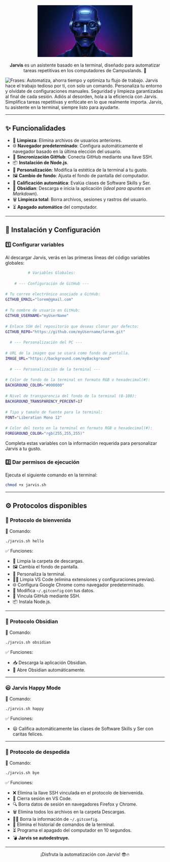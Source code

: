 <div align="center">
  <img src="img/jarvis-icon.png" alt="Logo de Jarvis" width="300">
</div>

<p align="center"><strong>Jarvis</strong> es un asistente basado en la terminal, diseñado para automatizar tareas repetitivas en los computadores de Campuslands. 🚀</p>

<img src="https://readme-typing-svg.demolab.com?font=Oxanium&weight=500&size=26&duration=3000&pause=300&color=EBEBFF&background=010B13&vCenter=true&width=1000&height=100&lines=%F0%9F%9A%80+Automatiza%2C+ahorra+tiempo+y+optimiza+tu+flujo+de+trabajo%E2%80%A6;%F0%9F%94%A5+Jarvis+hace+el+trabajo+tedioso+por+ti%2C+con+solo+un+comando%E2%80%A6;%F0%9F%96%A5%EF%B8%8F+Personaliza+tu+entorno+y+olv%C3%ADdate+de+configuraciones+manuales%E2%80%A6;%F0%9F%94%92+Seguridad+y+limpieza+garantizadas+al+final+de+cada+sesi%C3%B3n%E2%80%A6;%E2%9C%A8+Adi%C3%B3s+al+desorden%2C+hola+a+la+eficiencia+con+Jarvis%E2%80%A6;%F0%9F%92%A1+Simplifica+tareas+repetitivas+y+enf%C3%B3cate+en+lo+que+realmente+importa%E2%80%A6;%F0%9F%A4%96+Jarvis%2C+tu+asistente+en+la+terminal%2C+siempre+listo+para+ayudarte%E2%80%A6" alt="Frases: Automatiza, ahorra tiempo y optimiza tu flujo de trabajo. Jarvis hace el trabajo tedioso por ti, con solo un comando. Personaliza tu entorno y olvídate de configuraciones manuales. Seguridad y limpieza garantizadas al final de cada sesión. Adiós al desorden, hola a la eficiencia con Jarvis. Simplifica tareas repetitivas y enfócate en lo que realmente importa. Jarvis, tu asistente en la terminal, siempre listo para ayudarte."/>

---

## ✨ Funcionalidades

- 🧹 **Limpieza**: Elimina archivos de usuarios anteriores.
- 🌐 **Navegador predeterminado**: Configura automáticamente el navegador basado en la última elección del usuario.
- 🔑 **Sincronización GitHub**: Conecta GitHub mediante una llave SSH.
- 📦 **Instalación de Node.js**.
- 🎨 **Personalización**: Modifica la estética de la terminal a tu gusto.
- 🖼 **Cambio de fondo**: Ajusta el fondo de pantalla del computador.
- 🤖 **Calificación automática**: Evalúa clases de Software Skills y Ser.
- 📝 **Obsidian**: Descarga e inicia la aplicación (*ideal para apuntes en Markdown*).
- 🗑 **Limpieza total**: Borra archivos, sesiones y rastros del usuario.
- ⏳ **Apagado automático** del computador.

---

## 🚀 Instalación y Configuración

### 1️⃣ Configurar variables
Al descargar Jarvis, verás en las primeras líneas del código variables globales:

```bash
          # Variables Globales:

    # --- Configuración de GitHub ---

# Tu correo electrónico asociado a GitHub:
GITHUB_EMAIL="lorem@gmail.com"

# Tu nombre de usuario en GitHub:
GITHUB_USERNAME="myUserName"

# Enlace SSH del repositorio que deseas clonar por defecto:
GITHUB_REPO="https://github.com/myUsername/lorem.git"

  # --- Personalización del PC ---

# URL de la imagen que se usará como fondo de pantalla.  
IMAGE_URL="https://background.com/myBackground"

  # --- Personalización de la terminal ---

# Color de fondo de la terminal en formato RGB o hexadecimal(#):
BACKGROUND_COLOR="#000000"

# Nivel de transparencia del fondo de la terminal (0-100):
BACKGROUND_TRANSPARENCY_PERCENT=17

# Tipo y tamaño de fuente para la terminal:
FONT="Liberation Mono 12"

# Color del texto en la terminal en formato RGB o hexadecimal(#):
FOREGROUND_COLOR="rgb(255,255,255)"
```

Completa estas variables con la información requerida para personalizar Jarvis a tu gusto.

### 2️⃣ Dar permisos de ejecución
Ejecuta el siguiente comando en la terminal:
```bash
chmod +x jarvis.sh
```

---

## ⚙️ Protocolos disponibles

### 🔹 **Protocolo de bienvenida**
📌 Comando:
```bash
./jarvis.sh hello
```
✅ Funciones:
- 🧹 Limpia la carpeta de descargas.
- 🖼 Cambia el fondo de pantalla.
- 🎨 Personaliza la terminal.
- 🧑‍💻 Limpia VS Code (elimina extensiones y configuraciones previas).
- 🌐 Configura Google Chrome como navegador predeterminado.
- 🔑 Modifica `~/.gitconfig` con tus datos.
- 🔗 Vincula GitHub mediante SSH.
- 📦 Instala Node.js.

---

### 📝 **Protocolo Obsidian**
📌 Comando:
```bash
./jarvis.sh obsidian
```
✅ Funciones:
- 📥 Descarga la aplicación Obsidian.
- 🚀 Abre Obsidian automáticamente.

---

### 😃 **Jarvis Happy Mode**
📌 Comando:
```bash
./jarvis.sh happy
```
✅ Funciones:
- 😃 Califica automáticamente las clases de Software Skills y Ser con caritas felices.

---

### 🔻 **Protocolo de despedida**
📌 Comando:
```bash
./jarvis.sh bye
```
✅ Funciones:
- ❌ Elimina la llave SSH vinculada en el protocolo de bienvenida.
- 🚪 Cierra sesión en VS Code.
- 🔍 Borra datos de sesión en navegadores Firefox y Chrome.
- 🗑 Elimina todos los archivos en la carpeta Descargas.
- 🧑‍💻 Borra la información de `~/.gitconfig`.
- 📜 Elimina el historial de comandos de la terminal.
- ⏳ Programa el apagado del computador en 10 segundos.
- 💣 **Jarvis se autodestruye.**

---

<p align="center">¡Disfruta la automatización con Jarvis! 😎🔥</p>
